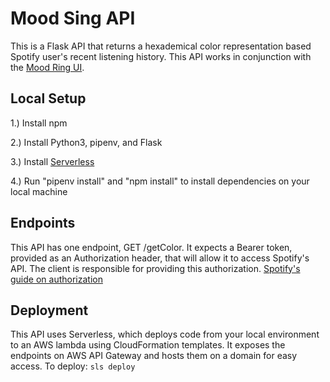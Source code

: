 # Mood Sing API

This is a Flask API that returns a hexademical color representation based Spotify user's recent listening history. 
This API works in conjunction with the [Mood Ring UI](https://github.com/aasthakhanna/mood-sing-ui).

## Local Setup
1.) Install npm


2.) Install Python3, pipenv, and Flask


3.) Install [Serverless](https://www.serverless.com/framework/docs/getting-started/)


4.) Run "pipenv install" and "npm install" to install dependencies on your local machine

## Endpoints
This API has one endpoint, GET /getColor. It expects a Bearer token, provided as an Authorization header, that will allow it to access Spotify's API. The client is responsible for providing this authorization.
[Spotify's guide on authorization](https://developer.spotify.com/documentation/general/guides/authorization-guide/)

## Deployment
This API uses Serverless, which deploys code from your local environment to an AWS lambda using CloudFormation templates. It exposes the endpoints on AWS API Gateway and hosts them on a domain for easy access.
To deploy: ``sls deploy``
